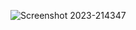 
![Screenshot 2023-214347](https://github.com/Shinu07/Layouts-design-practice/assets/91987369/54d7d119-88a4-4d4e-b78f-0abd907c7294)
